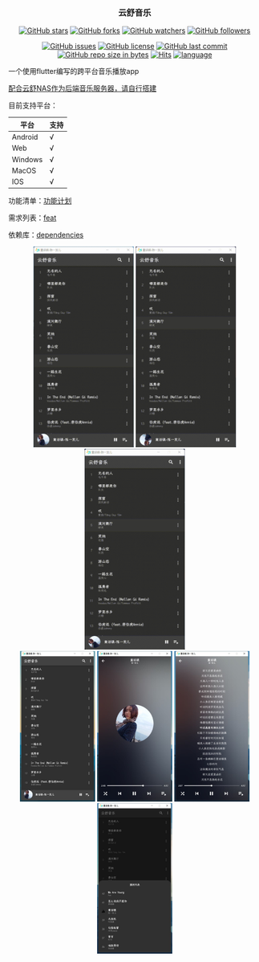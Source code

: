 <h3 align="center">云舒音乐</h3>
<div align="center">

[![GitHub stars](https://img.shields.io/github/stars/itning/yunshu_music.svg?style=social&label=Stars)](https://github.com/itning/yunshu_music/stargazers)
[![GitHub forks](https://img.shields.io/github/forks/itning/yunshu_music.svg?style=social&label=Fork)](https://github.com/itning/yunshu_music/network/members)
[![GitHub watchers](https://img.shields.io/github/watchers/itning/yunshu_music.svg?style=social&label=Watch)](https://github.com/itning/yunshu_music/watchers)
[![GitHub followers](https://img.shields.io/github/followers/itning.svg?style=social&label=Follow)](https://github.com/itning?tab=followers)


</div>

<div align="center">

[![GitHub issues](https://img.shields.io/github/issues/itning/yunshu_music.svg)](https://github.com/itning/yunshu_music/issues)
[![GitHub license](https://img.shields.io/github/license/itning/yunshu_music.svg)](https://github.com/itning/yunshu_music/blob/master/LICENSE)
[![GitHub last commit](https://img.shields.io/github/last-commit/itning/yunshu_music.svg)](https://github.com/itning/yunshu_music/commits)
[![GitHub repo size in bytes](https://img.shields.io/github/repo-size/itning/yunshu_music.svg)](https://github.com/itning/yunshu_music)
[![Hits](https://hitcount.itning.top?u=itning&r=yunshu_music)](https://github.com/itning/hit-count)
[![language](https://img.shields.io/badge/language-Dart-green.svg)](https://github.com/itning/yunshu_music)

</div>

一个使用flutter编写的跨平台音乐播放app

[配合云舒NAS作为后端音乐服务器，请自行搭建](https://github.com/itning/yunshu-nas)

目前支持平台：

| 平台    | 支持 |
| ------- | ---- |
| Android | √    |
| Web     | √    |
| Windows | √    |
| MacOS   | √    |
| IOS     | √    |

功能清单：[功能计划](https://github.com/itning/yunshu_music/projects/1)

需求列表：[feat](https://github.com/itning/yunshu_music/issues)

依赖库：[dependencies](https://github.com/itning/yunshu_music/blob/master/yunshu_music/pubspec.yaml#L29)

<div  align="center">
<img width="200" height="400" src="https://raw.githubusercontent.com/itning/yunshu_music/master/pic/a.gif"/> 
<img width="200" height="400" src="https://raw.githubusercontent.com/itning/yunshu_music/master/pic/b.gif"/> 
<img width="200" height="400" src="https://raw.githubusercontent.com/itning/yunshu_music/master/pic/c.gif"/>
</div>

<div  align="center">
<img width="150" height="300" src="https://raw.githubusercontent.com/itning/yunshu_music/master/pic/a.jpg"/> 
<img width="150" height="300" src="https://raw.githubusercontent.com/itning/yunshu_music/master/pic/b.jpg"/> 
<img width="150" height="300" src="https://raw.githubusercontent.com/itning/yunshu_music/master/pic/c.jpg"/>
<img width="150" height="300" src="https://raw.githubusercontent.com/itning/yunshu_music/master/pic/d.jpg"/>
</div>